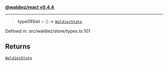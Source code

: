 [**@waldiez/react v0.4.4**](../../README.md)

***

> **typeOfGet** = () => [`WaldiezState`](WaldiezState.md)

Defined in: src/waldiez/store/types.ts:101

## Returns

[`WaldiezState`](WaldiezState.md)
